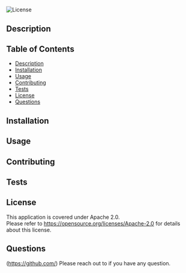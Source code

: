 # 
![License](https://img.shields.io/badge/License-Apache_2.0-blue.svg)
## Description

## Table of Contents
* [Description](#description) 
* [Installation](#installation) 
* [Usage](#usage) 
* [Contributing](#contributing) 
* [Tests](#tests) 
* [License](#license) 
* [Questions](#questions) 

## Installation

## Usage

## Contributing

## Tests

## License
This application is covered under Apache 2.0.  
Please refer to https://opensource.org/licenses/Apache-2.0 for details about this license.
## Questions
(https://github.com/)
Please reach out to  if you have any question.